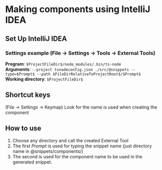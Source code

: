 # Making components using IntelliJ IDEA

## Set Up IntelliJ IDEA

### Settings example (File -> Settings -> Tools -> External Tools)

**Program**: `$ProjectFileDir$/node_modules/.bin/ts-node`\
**Arguments**: `--project tsnodeconfig.json ./src/@snippets --type=$Prompt$ --path $FileDirRelativeToProjectRoot$/$Prompt$`\
**Working directory**: `$ProjectFileDir$`

## Shortcut keys
(File -> Settings -> Keymap)
Look for the name is used when creating the component

## How to use

1. Choose any directory and call the created External Tool 
2. The first $Prompt$ is used for typing the snippet name (just directory name in @snippets/components/)
3. The second is used for the component name to be used in the generated snippet.
